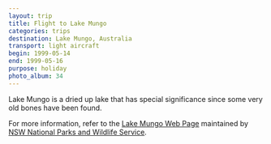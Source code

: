 ```yaml
---
layout: trip
title: Flight to Lake Mungo
categories: trips
destination: Lake Mungo, Australia
transport: light aircraft
begin: 1999-05-14
end: 1999-05-16
purpose: holiday
photo_album: 34
---
```


Lake Mungo is a dried up lake that has special significance since some very old
bones have been found.

For more information, refer to the <a
href="https://www.npws.nsw.gov.au/parks/outback/out003.html">Lake Mungo Web
Page</a> maintained by <a href="https://www.npws.nsw.gov.au/">NSW National Parks
and Wildlife Service</a>.

